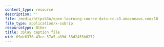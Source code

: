 ```yaml
---
content_type: resource
description: ''
file: /media/https%3A/open-learning-course-data-rc.s3.amazonaws.com/18-086-mathematical-methods-for-engineers-ii-spring-2006/09de637643cc57a5a39d58d2453b6272_xzUOJ-uQ8F0.vtt
file_type: application/x-subrip
resourcetype: Other
title: 3play caption file
uid: 09de6376-43cc-57a5-a39d-58d2453b6272
---
```

